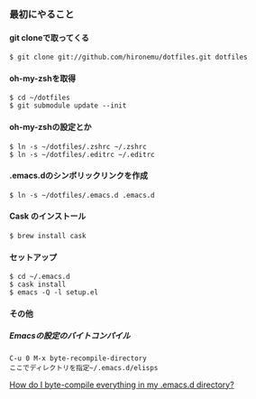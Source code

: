 ### 最初にやること

#### git cloneで取ってくる

	$ git clone git://github.com/hironemu/dotfiles.git dotfiles

#### oh-my-zshを取得
	$ cd ~/dotfiles
	$ git submodule update --init 

#### oh-my-zshの設定とか

	$ ln -s ~/dotfiles/.zshrc ~/.zshrc 
	$ ln -s ~/dotfiles/.editrc ~/.editrc
	
#### .emacs.dのシンボリックリンクを作成

	$ ln -s ~/dotfiles/.emacs.d .emacs.d

#### Cask のインストール

	$ brew install cask

#### セットアップ

	$ cd ~/.emacs.d
	$ cask install
	$ emacs -Q -l setup.el

#### その他

##### Emacsの設定のバイトコンパイル

	C-u 0 M-x byte-recompile-directory
	ここでディレクトリを指定~/.emacs.d/elisps
	

[How do I byte-compile everything in my .emacs.d directory?](http://stackoverflow.com/questions/1217180/how-do-i-byte-compile-everything-in-my-emacs-d-directory)
